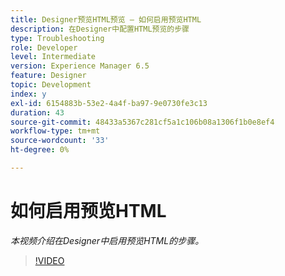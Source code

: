 ```yaml
---
title: Designer预览HTML预览 — 如何启用预览HTML
description: 在Designer中配置HTML预览的步骤
type: Troubleshooting
role: Developer
level: Intermediate
version: Experience Manager 6.5
feature: Designer
topic: Development
index: y
exl-id: 6154883b-53e2-4a4f-ba97-9e0730fe3c13
duration: 43
source-git-commit: 48433a5367c281cf5a1c106b08a1306f1b0e8ef4
workflow-type: tm+mt
source-wordcount: '33'
ht-degree: 0%

---
```



# 如何启用预览HTML

*本视频介绍在Designer中启用预览HTML的步骤。*

>[!VIDEO](https://video.tv.adobe.com/v/3417213?quality=12&learn=on&captions=chi_hans)
